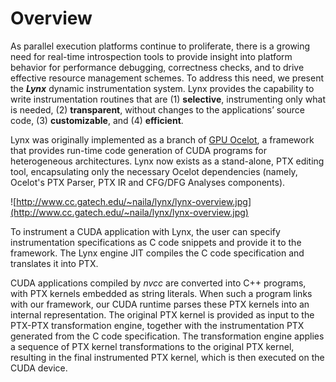 # Overview #
As parallel execution platforms continue to proliferate, there is a growing need for real-time introspection tools to provide insight into platform behavior for performance debugging, correctness checks, and to drive effective resource management schemes. To address this need, we present the **_Lynx_** dynamic instrumentation system. Lynx provides the capability to write instrumentation routines that are (1) **selective**, instrumenting
only what is needed, (2) **transparent**, without changes to the applications’ source code, (3) **customizable**, and (4) **efficient**.

Lynx was originally implemented as a branch of [GPU Ocelot](http://code.google.com/p/gpuocelot), a framework that provides run-time code generation of CUDA programs for heterogeneous architectures. Lynx now exists as a stand-alone, PTX editing tool, encapsulating only the necessary Ocelot dependencies (namely, Ocelot's PTX Parser, PTX IR and CFG/DFG Analyses components).

![http://www.cc.gatech.edu/~naila/lynx/lynx-overview.jpg](http://www.cc.gatech.edu/~naila/lynx/lynx-overview.jpg)

To instrument a CUDA application with Lynx, the user can specify instrumentation specifications as C code snippets and provide it to the framework. The Lynx engine JIT compiles the C code specification and translates it into PTX.

CUDA applications compiled by _nvcc_ are converted into C++ programs, with PTX kernels embedded as string literals. When such a program links with our framework, our CUDA runtime parses these PTX kernels into an internal representation. The original PTX kernel is provided as input to the PTX-PTX transformation engine, together with the instrumentation PTX generated from the C code specification. The transformation engine applies a sequence of PTX kernel transformations to the original PTX kernel, resulting in the final instrumented PTX kernel, which is then executed on the CUDA device.
